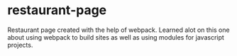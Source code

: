 # restaurant-page

Restaurant page created with the help of webpack. Learned alot on this one about using webpack to build sites as well as using modules for javascript projects.